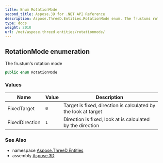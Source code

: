 ```yaml
---
title: Enum RotationMode
second_title: Aspose.3D for .NET API Reference
description: Aspose.ThreeD.Entities.RotationMode enum. The frustums rotation mode
type: docs
weight: 2010
url: /net/aspose.threed.entities/rotationmode/
---
```

## RotationMode enumeration

The frustum's rotation mode

```csharp
public enum RotationMode
```

### Values

| Name | Value | Description |
| --- | --- | --- |
| FixedTarget | `0` | Target is fixed, direction is calculated by the look at target |
| FixedDirection | `1` | Direction is fixed, look at is calculated by the direction |

### See Also

* namespace [Aspose.ThreeD.Entities](../../aspose.threed.entities/)
* assembly [Aspose.3D](../../)


